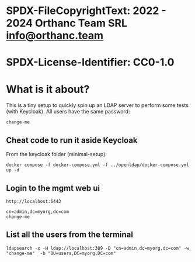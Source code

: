 # SPDX-FileCopyrightText: 2022 - 2024 Orthanc Team SRL <info@orthanc.team>
#
# SPDX-License-Identifier: CC0-1.0
# What is it about?

This is a tiny setup to quickly spin up an LDAP server to perform some tests (with Keycloak).
All users have the same password:
```
change-me
```

## Cheat code to run it aside Keycloak

From the keycloak folder (minimal-setup):
```
docker compose -f docker-compose.yml -f ../openldap/docker-compose.yml up -d
```

## Login to the mgmt web ui
```
http://localhost:6443

cn=admin,dc=myorg,dc=com
change-me
```

## List all the users from the terminal
``` 
ldapsearch -x -H ldap://localhost:389 -D "cn=admin,dc=myorg,dc=com" -w "change-me"  -b "OU=users,DC=myorg,DC=com"
```